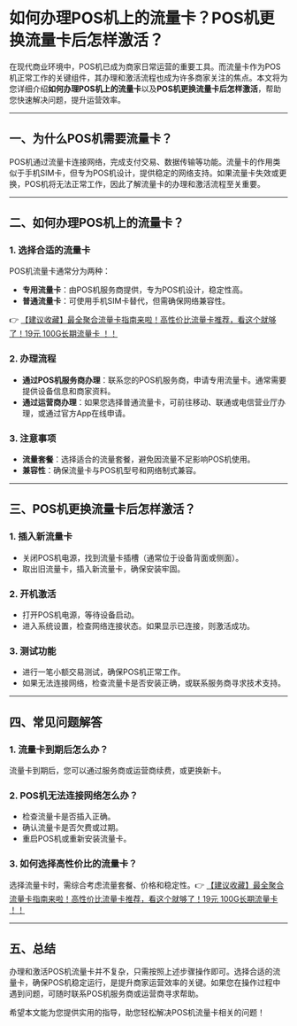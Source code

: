 # 如何办理POS机上的流量卡？POS机更换流量卡后怎样激活？

在现代商业环境中，POS机已成为商家日常运营的重要工具。而流量卡作为POS机正常工作的关键组件，其办理和激活流程也成为许多商家关注的焦点。本文将为您详细介绍**如何办理POS机上的流量卡**以及**POS机更换流量卡后怎样激活**，帮助您快速解决问题，提升运营效率。

---

## 一、为什么POS机需要流量卡？

POS机通过流量卡连接网络，完成支付交易、数据传输等功能。流量卡的作用类似于手机SIM卡，但专为POS机设计，提供稳定的网络支持。如果流量卡失效或更换，POS机将无法正常工作，因此了解流量卡的办理和激活流程至关重要。

---

## 二、如何办理POS机上的流量卡？

### 1. 选择合适的流量卡
POS机流量卡通常分为两种：
- **专用流量卡**：由POS机服务商提供，专为POS机设计，稳定性高。
- **普通流量卡**：可使用手机SIM卡替代，但需确保网络兼容性。

👉 [【建议收藏】最全聚合流量卡指南来啦！高性价比流量卡推荐，看这个就够了！19元 100G长期流量卡 ！！](https://bit.ly/Liuliangka)

### 2. 办理流程
- **通过POS机服务商办理**：联系您的POS机服务商，申请专用流量卡。通常需要提供设备信息和商家资料。
- **通过运营商办理**：如果您选择普通流量卡，可前往移动、联通或电信营业厅办理，或通过官方App在线申请。

### 3. 注意事项
- **流量套餐**：选择适合的流量套餐，避免因流量不足影响POS机使用。
- **兼容性**：确保流量卡与POS机型号和网络制式兼容。

---

## 三、POS机更换流量卡后怎样激活？

### 1. 插入新流量卡
- 关闭POS机电源，找到流量卡插槽（通常位于设备背面或侧面）。
- 取出旧流量卡，插入新流量卡，确保安装牢固。

### 2. 开机激活
- 打开POS机电源，等待设备启动。
- 进入系统设置，检查网络连接状态。如果显示已连接，则激活成功。

### 3. 测试功能
- 进行一笔小额交易测试，确保POS机正常工作。
- 如果无法连接网络，检查流量卡是否安装正确，或联系服务商寻求技术支持。

---

## 四、常见问题解答

### 1. 流量卡到期后怎么办？
流量卡到期后，您可以通过服务商或运营商续费，或更换新卡。

### 2. POS机无法连接网络怎么办？
- 检查流量卡是否插入正确。
- 确认流量卡是否欠费或过期。
- 重启POS机或重新安装流量卡。

### 3. 如何选择高性价比的流量卡？
选择流量卡时，需综合考虑流量套餐、价格和稳定性。👉 [【建议收藏】最全聚合流量卡指南来啦！高性价比流量卡推荐，看这个就够了！19元 100G长期流量卡 ！！](https://bit.ly/Liuliangka)

---

## 五、总结

办理和激活POS机流量卡并不复杂，只需按照上述步骤操作即可。选择合适的流量卡，确保POS机稳定运行，是提升商家运营效率的关键。如果您在操作过程中遇到问题，可随时联系POS机服务商或运营商寻求帮助。

希望本文能为您提供实用的指导，助您轻松解决POS机流量卡相关的问题！